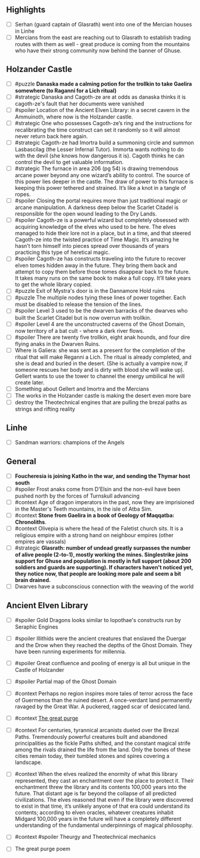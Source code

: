 ## Highlights

- [ ] Serhan (guard captain of Glasrath) went into one of the Mercian houses in Linhe
- [ ] Mercians from the east are reaching out to Glasrath to establish trading routes with them as well - great produce is coming from the mountains who have their strong community now behind the banner of Ghuse.

## Holzander Castle

- [ ] #puzzle **Danaska made a calming potion for the trollkin to take Gaelira somewhere (to Raganni for a Lich ritual)**
- [ ] #strategic Danaska and Cagoth-ze are at odds as danaska thinks it is cagoth-ze's fault that her documents were vanished
- [ ] #spoiler Location of the Ancient Elven Library: in a secret cavern in the Ammuinoth, where now is the Holzander castle.
- [ ] #strategic One who possesses Cagoth-ze’s ring and the instructions for recalibrating the time construct can set it randomly so it will almost never return back here again.
- [ ] #strategic Cagoth-ze had Imortra build a summoning circle and summon Lasbascilag (the Lesser Infernal Tutor). Immorta wants nothing to do with the devil (she knows how dangerous it is). Cagoth thinks he can control the devil to get valuable information.
- [ ] #strategic The furnace in area 206 (pg 54) is drawing tremendous arcane power beyond any one wizard’s ability to control. The source of this power lies deeper in the castle. The draw of power to this furnace is keeping this power tethered and strained. It’s like a knot in a tangle of ropes.
- [ ] #spoiler Closing the portal requires more than just traditional magic or arcane manipulation. A darkness deep below the Scarlet Citadel is responsible for the open wound leading to the Dry Lands.
- [ ] #spoiler Cagoth-ze is a powerful wizard but completely obsessed with acquiring knowledge of the elves who used to be here. The elves managed to hide their lore not in a place, but in a time, and that steered Cagoth-ze into the twisted practice of Time Magic. It’s amazing he hasn’t torn himself into pieces spread over thousands of years practicing this type of heretical magic.
- [ ] #spoiler  Cagoth-ze has constructs traveling into the future to recover elven tomes hidden away in the future. They bring them back and attempt to copy them before those tomes disappear back to the future. It takes many runs on the same book to make a full copy. It’ll take years to get the whole library copied.
- [ ] #puzzle Exit of Mystra's door is in the Dannamore Hold ruins
- [ ] #puzzle The multiple nodes tying these lines of power together. Each must be disabled to release the tension of the lines.
- [ ] #spoiler Level 3 used to be the dwarven barracks of the dwarves who built the Scarlet Citadel but is now overrun with trollkin.
- [ ] #spoiler Level 4 are the unconstructed caverns of the Ghost Domain, now territory of a bat cult - where a dark river flows.
- [ ] #spoiler There are twenty five trollkin, eight anak hounds, and four dire flying anaks in the Dwarven Ruins.
- [ ] Where is Galiera: she was sent as a present for the completion of the ritual that will make Reganni a Lich. The ritual is already completed, and she is dead and buried in the desert. (She is actually a vampire now, if someone rescues her body and is dirty with blood she will wake up). Gellert wants to use the tower to channel the energy umbilical he will create later.
- [ ] Something about Gellert and Imortra and the Mercians
- [ ] The works in the Holzander castle is making the desert even more bare
- [ ] destroy the Theotechnical engines that are pulling the brezal paths as strings and rifting reality

## Linhe

- [ ] Sandman warriors: champions of the Angels

## General

- [ ] **Foucheresia is joining Katho in the war, and sending the Thymar host south**
- [ ] #spoiler Frost anaks come from D'Elsin and the non-evil have been pushed north by the forces of Turnskull advancing
- [ ] #context Age of dragon imperators in the past, now they are imprisioned in the Master's Teeth mountains, in the isle of Atba Sim.
- [ ] #context **Stone from Gaelira in a book of Geology of Maqqatba: Chronoliths**.
- [ ] #context Olivepia is where the head of the Faletist church sits. It is a religious empire with a strong hand on neighbour empires (other empires are vassals)
- [ ] #strategic **Glasrath: number of undead greatly surpasses the number of alive people (2-to-1), mostly working the mines. Singlestrike joins support for Ghuse and population is mostly in full support (about 200 soldiers and guards are supporting). If characters haven't noticed yet, they notice now, that people are looking more pale and seem a bit brain drained.**
- [ ] Dwarves have a subconscious connection with the weaving of the world

## Ancient Elven Library

- [ ] #spoiler Gold Dragons looks similar to Iopothae's constructs run by Seraphic Engines
- [ ] #spoiler Illithids were the ancient creatures that enslaved the Duergar and the Drow when they reached the depths of the Ghost Domain. They have been running experiments for millennia.
- [ ] #spoiler Great confluence and pooling of energy is all but unique in the Castle of Holzander
- [ ] #spoiler Partial map of the Ghost Domain
- [ ] #context Perhaps no region inspires more tales of terror across the face of Guermenos than the ruined desert. A once-verdant land permanently ravaged by the Great War. A puckered, ragged scar of desiccated land.
- [ ] #context [The great purge](../context/secrets/secretsHistory.md#The%20great%20purge)
- [ ] #context For centuries, tyrannical arcanists dueled over the Brezal Paths. Tremendously powerful creatures built and abandoned principalities as the fickle Paths shifted, and the constant magical strife among the rivals drained the life from the land. Only the bones of these cities remain today, their tumbled stones and spires covering a landscape.
- [ ] #context When the elves realized the enormity of what this library represented, they cast an enchantment over the place to protect it. Their enchantment threw the library and its contents 100,000 years into the future. That distant age is far beyond the collapse of all predicted civilizations. The elves reasoned that even if the library were discovered to exist in that time, it’s unlikely anyone of that era could understand its contents; according to elven oracles, whatever creatures inhabit Midgard 100,000 years in the future will have a completely different understanding of the fundamental underpinnings of magical philosophy.
- [ ] #context #spoiler Theurgy and Theotechnical mechanics
- [ ] The great purge poem



